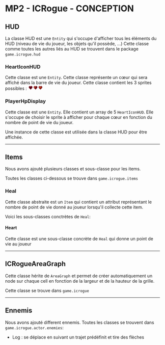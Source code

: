 # MP2 - ICRogue - CONCEPTION

## HUD
La classe HUD est une `Entity` qui s'occupe d'afficher tous les éléments du HUD (niveau de vie du joueur, les objets qu'il possède, ...)
Cette classe comme toutes les autres liés au HUD se trouvent dans le package `game.icrogue.hud`
### HeartIconHUD
Cette classe est une `Entity`. Cette classe représente un cœur qui sera affiché dans la barre de vie du joueur. Cette classe contient les 3 sprites possibles :
![coeur vide, demi coeur, coeur complet](src/main/res/images/sprites/zelda/heartDisplay.png)
### PlayerHpDisplay
Cette classe est une `Entity`. Elle contient un array de 5 `HeartIconHUD`. Elle s'occupe de choisir le sprite à afficher pour chaque cœur en fonction du nombre de point de vie du joueur.

Une instance de cette classe est utilisée dans la classe HUD pour être affichée.

___

## Items
Nous avons ajouté plusieurs classes et sous-classe pour les items.

Toutes les classes ci-dessous se trouve dans `game.icrogue.items` 

### Heal
Cette classe abstraite est un `Item` qui contient un attribut représentant le nombre de point de vie donné au joueur lorsqu'il collecte cette item.

Voici les sous-classes conctrètes de `Heal`:

#### Heart   
Cette classe est une sous-classe concrète de `Heal` qui donne un point de vie au joueur

---

## ICRogueAreaGraph
Cette classe hérite de `AreaGraph` et permet de créer automatiquement un node sur chaque cell en fonction de la largeur et de la hauteur de la grille.

Cette classe se trouve dans `game.icrogue`

---

## Ennemis
Nous avons ajouté different ennemis. Toutes les classes se trouvent dans `game.icrogue.actor.enemies`:
- Log : se déplace en suivant un trajet prédéfinit et tire des flèches
